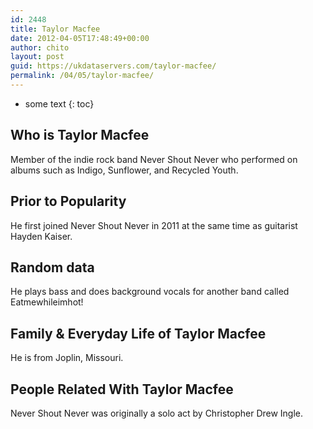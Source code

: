 ```yaml
---
id: 2448
title: Taylor Macfee
date: 2012-04-05T17:48:49+00:00
author: chito
layout: post
guid: https://ukdataservers.com/taylor-macfee/
permalink: /04/05/taylor-macfee/
---
```


* some text
{: toc}
          
          
## Who is  Taylor Macfee
                  
                  
                  
Member of the indie rock band Never Shout Never who performed on albums such as Indigo, Sunflower, and Recycled Youth.
                  
                
                
                
## Prior to Popularity 
                  
                  
                  
He first joined Never Shout Never in 2011 at the same time as guitarist Hayden Kaiser.
                  
                
                
                
## Random data 
                  
                  
                  
He plays bass and does background vocals for another band called Eatmewhileimhot!
                  
                
                
                
## Family & Everyday Life of Taylor Macfee
                  
                  
                  
He is from Joplin, Missouri.
                  
                
                
                
## People Related With  Taylor Macfee
                  
                  
                  
Never Shout Never was originally a solo act by Christopher Drew Ingle.
                  
                
              
            
          
          
          
    
    
  
